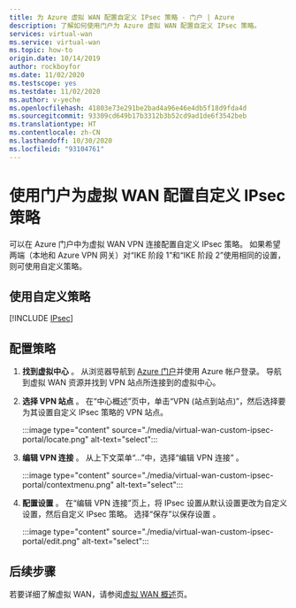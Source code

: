 ```yaml
---
title: 为 Azure 虚拟 WAN 配置自定义 IPsec 策略 - 门户 | Azure
description: 了解如何使用门户为 Azure 虚拟 WAN 配置自定义 IPsec 策略。
services: virtual-wan
ms.service: virtual-wan
ms.topic: how-to
origin.date: 10/14/2019
author: rockboyfor
ms.date: 11/02/2020
ms.testscope: yes
ms.testdate: 11/02/2020
ms.author: v-yeche
ms.openlocfilehash: 41803e73e291be2bad4a96e46e4db5f18d9fda4d
ms.sourcegitcommit: 93309cd649b17b3312b3b52cd9ad1de6f3542beb
ms.translationtype: HT
ms.contentlocale: zh-CN
ms.lasthandoff: 10/30/2020
ms.locfileid: "93104761"
---
```

# <a name="configure-a-custom-ipsec-policy-for-virtual-wan-using-the-portal"></a>使用门户为虚拟 WAN 配置自定义 IPsec 策略

可以在 Azure 门户中为虚拟 WAN VPN 连接配置自定义 IPsec 策略。 如果希望两端（本地和 Azure VPN 网关）对“IKE 阶段 1”和“IKE 阶段 2”使用相同的设置，则可使用自定义策略。

## <a name="working-with-custom-policies"></a>使用自定义策略

[!INCLUDE [IPsec](../../includes/virtual-wan-ipsec-custom-include.md)]

## <a name="configure-a-policy"></a>配置策略

1. **找到虚拟中心** 。 从浏览器导航到 [Azure 门户](https://portal.azure.cn/?feature.canmodifystamps=true&Microsoft_Azure_Network=flight16&feature.vwaner=true&feature.vwanp2s=true)并使用 Azure 帐户登录。 导航到虚拟 WAN 资源并找到 VPN 站点所连接到的虚拟中心。
2. **选择 VPN 站点** 。 在“中心概述”页中，单击“VPN (站点到站点)”，然后选择要为其设置自定义 IPsec 策略的 VPN 站点。

    :::image type="content" source="./media/virtual-wan-custom-ipsec-portal/locate.png" alt-text="select":::
3. **编辑 VPN 连接** 。 从上下文菜单“...”中，选择“编辑 VPN 连接”    。

    :::image type="content" source="./media/virtual-wan-custom-ipsec-portal/contextmenu.png" alt-text="select":::
4. **配置设置** 。 在“编辑 VPN 连接”页上，将 IPsec 设置从默认设置更改为自定义设置，然后自定义 IPsec 策略。 选择“保存”以保存设置  。

    :::image type="content" source="./media/virtual-wan-custom-ipsec-portal/edit.png" alt-text="select":::

## <a name="next-steps"></a>后续步骤

若要详细了解虚拟 WAN，请参阅[虚拟 WAN 概述](virtual-wan-about.md)页。

<!-- Update_Description: update meta properties, wording update, update link -->